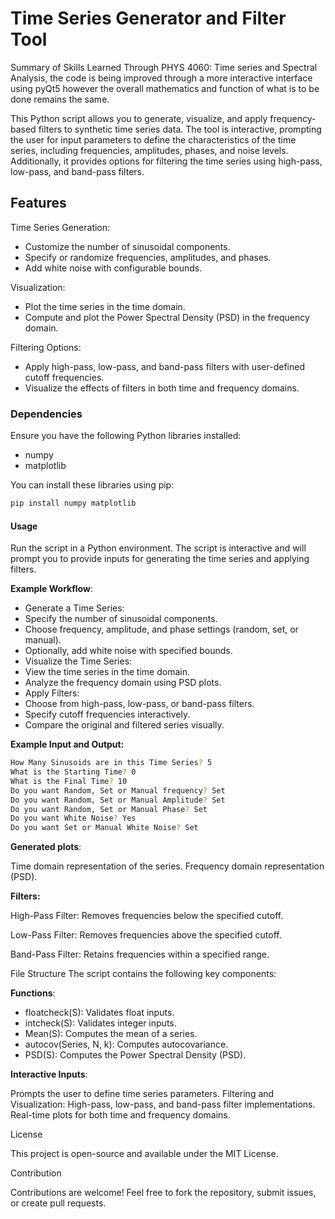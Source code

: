 # Time Series Generator and Filter Tool
Summary of Skills Learned Through PHYS 4060: Time series and Spectral Analysis, the code is being improved through a more interactive interface using pyQt5 however the overall mathematics and function of what is to be done remains the same. 

This Python script allows you to generate, visualize, and apply frequency-based filters to synthetic time series data. The tool is interactive, prompting the user for input parameters to define the characteristics of the time series, including frequencies, amplitudes, phases, and noise levels. Additionally, it provides options for filtering the time series using high-pass, low-pass, and band-pass filters.

## Features

Time Series Generation:
- Customize the number of sinusoidal components.
- Specify or randomize frequencies, amplitudes, and phases.
- Add white noise with configurable bounds.

Visualization:
- Plot the time series in the time domain.
- Compute and plot the Power Spectral Density (PSD) in the frequency domain.

Filtering Options:
- Apply high-pass, low-pass, and band-pass filters with user-defined cutoff frequencies.
- Visualize the effects of filters in both time and frequency domains.

### Dependencies

Ensure you have the following Python libraries installed:
- numpy
- matplotlib

You can install these libraries using pip:

```bash
pip install numpy matplotlib
```
#### Usage

Run the script in a Python environment. The script is interactive and will prompt you to provide inputs for generating the time series and applying filters.

**Example Workflow**:

- Generate a Time Series:
- Specify the number of sinusoidal components.
- Choose frequency, amplitude, and phase settings (random, set, or manual).
- Optionally, add white noise with specified bounds.
- Visualize the Time Series:
- View the time series in the time domain.
- Analyze the frequency domain using PSD plots.
- Apply Filters:
- Choose from high-pass, low-pass, or band-pass filters.
- Specify cutoff frequencies interactively.
- Compare the original and filtered series visually.

**Example Input and Output:**
```bash
How Many Sinusoids are in this Time Series? 5
What is the Starting Time? 0
What is the Final Time? 10
Do you want Random, Set or Manual frequency? Set
Do you want Random, Set or Manual Amplitude? Set
Do you want Random, Set or Manual Phase? Set
Do you want White Noise? Yes
Do you want Set or Manual White Noise? Set
```

**Generated plots**:

Time domain representation of the series.
Frequency domain representation (PSD).

**Filters:**

High-Pass Filter:
Removes frequencies below the specified cutoff.

Low-Pass Filter:
Removes frequencies above the specified cutoff.

Band-Pass Filter:
Retains frequencies within a specified range.

File Structure
The script contains the following key components:

**Functions**:
- floatcheck(S): Validates float inputs.
- intcheck(S): Validates integer inputs.
- Mean(S): Computes the mean of a series.
- autocov(Series, N, k): Computes autocovariance.
- PSD(S): Computes the Power Spectral Density (PSD).

**Interactive Inputs**:

Prompts the user to define time series parameters.
Filtering and Visualization:
High-pass, low-pass, and band-pass filter implementations.
Real-time plots for both time and frequency domains.

License

This project is open-source and available under the MIT License.

Contribution

Contributions are welcome! Feel free to fork the repository, submit issues, or create pull requests.
